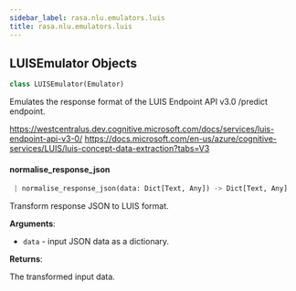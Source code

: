 ```yaml
---
sidebar_label: rasa.nlu.emulators.luis
title: rasa.nlu.emulators.luis
---
```


## LUISEmulator Objects

```python
class LUISEmulator(Emulator)
```

Emulates the response format of the LUIS Endpoint API v3.0 /predict endpoint.

https://westcentralus.dev.cognitive.microsoft.com/docs/services/luis-endpoint-api-v3-0/
https://docs.microsoft.com/en-us/azure/cognitive-services/LUIS/luis-concept-data-extraction?tabs=V3

#### normalise\_response\_json

```python
 | normalise_response_json(data: Dict[Text, Any]) -> Dict[Text, Any]
```

Transform response JSON to LUIS format.

**Arguments**:

- `data` - input JSON data as a dictionary.
  

**Returns**:

  The transformed input data.

